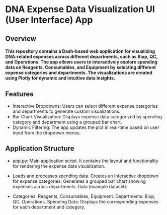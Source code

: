 # DNA Expense Data Visualization UI (User Interface) App

## Overview
#### This repository contains a Dash-based web application for visualizing DNA-related expenses across different departments, such as Biop, QC, and Operations. The app allows users to interactively explore spending data on Reagents, Consumables, and Equipment by selecting different expense categories and departments. The visualizations are created using Plotly for dynamic and intuitive data insights.

## Features
- Interactive Dropdowns: Users can select different expense categories and departments to generate custom visualizations.
- Bar Chart Visualization: Displays expense data categorized by spending category and department using a grouped bar chart.
- Dynamic Filtering: The app updates the plot in real-time based on user input from the dropdown menus.

## Application Structure
* app.py: Main application script. It contains the layout and functionality for rendering the expense data visualization.

* Loads and processes spending data.
Creates an interactive dropdown for expense categories.
Generates a grouped bar chart showing expenses across departments.
Data (example dataset):

* Categories: Reagents, Consumables, Equipment.
Departments: Biop, QC, Operations.
Spending Data: Displays the corresponding expenses for each department and category.
